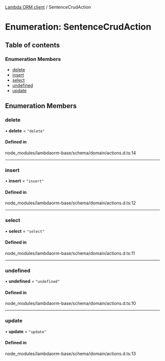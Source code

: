 [Lambda ORM client](../README.md) / SentenceCrudAction

# Enumeration: SentenceCrudAction

## Table of contents

### Enumeration Members

- [delete](SentenceCrudAction.md#delete)
- [insert](SentenceCrudAction.md#insert)
- [select](SentenceCrudAction.md#select)
- [undefined](SentenceCrudAction.md#undefined)
- [update](SentenceCrudAction.md#update)

## Enumeration Members

### delete

• **delete** = ``"delete"``

#### Defined in

node_modules/lambdaorm-base/schema/domain/actions.d.ts:14

___

### insert

• **insert** = ``"insert"``

#### Defined in

node_modules/lambdaorm-base/schema/domain/actions.d.ts:12

___

### select

• **select** = ``"select"``

#### Defined in

node_modules/lambdaorm-base/schema/domain/actions.d.ts:11

___

### undefined

• **undefined** = ``"undefined"``

#### Defined in

node_modules/lambdaorm-base/schema/domain/actions.d.ts:10

___

### update

• **update** = ``"update"``

#### Defined in

node_modules/lambdaorm-base/schema/domain/actions.d.ts:13

